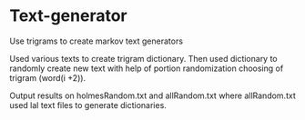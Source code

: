# Text-generator
Use trigrams to create markov text generators

Used various texts to create trigram dictionary.  Then used dictionary to randomly create new text with help of portion randomization choosing of trigram (word(i +2)).

Output results on holmesRandom.txt and allRandom.txt where allRandom.txt used lal text files to generate dictionaries.
